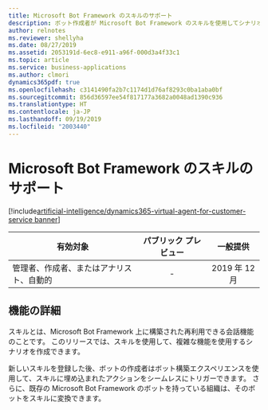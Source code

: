 ```yaml
---
title: Microsoft Bot Framework のスキルのサポート
description: ボット作成者が Microsoft Bot Framework のスキルを使用してシナリオを作成できるようにします
author: relnotes
ms.reviewer: shellyha
ms.date: 08/27/2019
ms.assetid: 2053191d-6ec8-e911-a96f-000d3a4f33c1
ms.topic: article
ms.service: business-applications
ms.author: clmori
dynamics365pdf: true
ms.openlocfilehash: c3141490fa2b7c1174d1d76af8293c0ba1aba0bf
ms.sourcegitcommit: 856d36597ee54f817177a3682a0048ad1390c936
ms.translationtype: HT
ms.contentlocale: ja-JP
ms.lasthandoff: 09/19/2019
ms.locfileid: "2003440"
---
```

# <a name="microsoft-bot-framework-skills-support"></a>Microsoft Bot Framework のスキルのサポート
[!include[artificial-intelligence/dynamics365-virtual-agent-for-customer-service banner](../includes/artificial-intelligence/dynamics365-virtual-agent-for-customer-service.md)]

| 有効対象    |  パブリック プレビュー | 一般提供 | 
| ---------- | :----------: |:----------: |
|管理者、作成者、またはアナリスト、自動的|-| 2019 年 12 月|






## <a name="feature-details"></a>機能の詳細
<!--feature detail start -->
スキルとは、Microsoft Bot Framework 上に構築された再利用できる会話機能のことです。 このリリースでは、スキルを使用して、複雑な機能を使用するシナリオを作成できます。 

新しいスキルを登録した後、ボットの作成者はボット構築エクスペリエンスを使用して、スキルに埋め込まれたアクションをシームレスにトリガーできます。 さらに、既存の Microsoft Bot Framework のボットを持っている組織は、そのボットをスキルに変換できます。
<!--feature detail end -->











